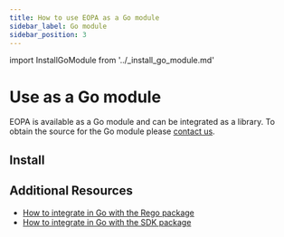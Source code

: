 ```yaml
---
title: How to use EOPA as a Go module
sidebar_label: Go module
sidebar_position: 3
---
```


<!-- markdownlint-disable MD044 -->
import InstallGoModule from '../_install_go_module.md'


# Use as a Go module

EOPA is available as a Go module and can be integrated as a library.
To obtain the source for the Go module please [contact
us](https://inviter.co/styra).


## Install

<InstallGoModule />


## Additional Resources

- [How to integrate in Go with the Rego package](/eopa/how-to/integrate/go-rego)
- [How to integrate in Go with the SDK package](/eopa/how-to/integrate/go-sdk)
